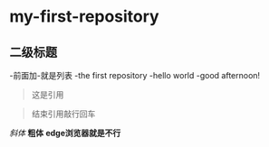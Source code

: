 # my-first-repository
## 二级标题
-前面加-就是列表
-the first repository
-hello world
-good afternoon!
>这是引用

>结束引用敲行回车

*斜体*
**粗体**
**edge浏览器就是不行**
